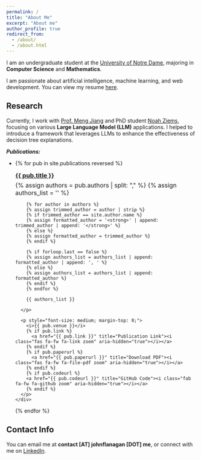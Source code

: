 ```yaml
---
permalink: /
title: "About Me"
excerpt: "About me"
author_profile: true
redirect_from: 
  - /about/
  - /about.html
---
```


I am an undergraduate student at the [University of Notre Dame](https://www.nd.edu), majoring in **Computer Science** and **Mathematics**.

I am passionate about artificial intelligence, machine learning, and web development. You can view my resume [here](/resume/).

Research
-----
Currently, I work with [Prof. Meng Jiang](http://www.meng-jiang.com/) and PhD student [Noah Ziems](https://noahziems.com/), focusing on various **Large Language Model (LLM)** applications. I helped to introduce a framework that leverages LLMs to enhance the effectiveness of decision tree explanations.

_**Publications:**_

- {% for pub in site.publications reversed %}
      <div>
        <a style="font-size: medium; display: block;" href="{{ pub.arxivurl }}"><strong>{{ pub.title }}</strong></a>
        <p style="font-size: medium; margin-top: 6px; margin-bottom: 1px;">
          {% assign authors = pub.authors | split: "," %}
          {% assign authors_list = '' %}
    
          {% for author in authors %}
          {% assign trimmed_author = author | strip %}
          {% if trimmed_author == site.author.name %}
          {% assign formatted_author = '<strong>' | append: trimmed_author | append: '</strong>' %}
          {% else %}
          {% assign formatted_author = trimmed_author %}
          {% endif %}
          
          {% if forloop.last == false %}
          {% assign authors_list = authors_list | append: formatted_author | append: ', ' %}
          {% else %}
          {% assign authors_list = authors_list | append: formatted_author %}
          {% endif %}
          {% endfor %}
          
          {{ authors_list }}
    
        </p>
    
        <p style="font-size: medium; margin-top: 0;">
          <i>{{ pub.venue }}</i> 
          {% if pub.link %}
            <a href="{{ pub.link }}" title="Publication Link"><i class="fas fa-fw fa-link zoom" aria-hidden="true"></i></a>
          {% endif %}
          {% if pub.paperurl %}
            <a href="{{ pub.paperurl }}" title="Download PDF"><i class="fas fa-fw fa-file-pdf zoom" aria-hidden="true"></i></a>
          {% endif %}
          {% if pub.codeurl %}
          <a href="{{ pub.codeurl }}" title="GitHub Code"><i class="fab fa-fw fa-github zoom" aria-hidden="true"></i></a>
          {% endif %}
        </p>
      </div>
    {% endfor %}

Contact Info
------
You can email me at **contact [AT] johnflanagan [DOT] me**, or connect with me on [LinkedIn](https://www.linkedin.com/in/johnflanag/).
